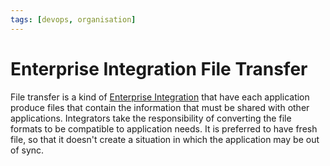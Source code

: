 ```yaml
---
tags: [devops, organisation]
---
```


# Enterprise Integration File Transfer

File transfer is a kind of [Enterprise Integration](202305011106.md) that have
each application produce files that contain the information that must be shared
with other applications. Integrators take the responsibility of converting the
file formats to be compatible to application needs. It is preferred to have
fresh file, so that it doesn't create a situation in which the application may
be out of sync.
